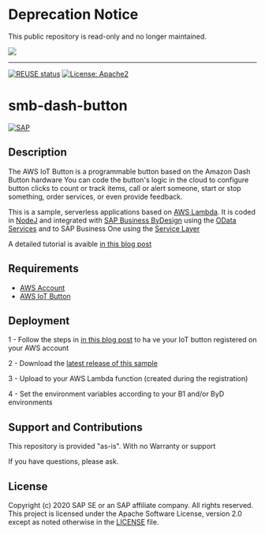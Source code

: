# Deprecation Notice

This public repository is read-only and no longer maintained.

![](https://img.shields.io/badge/STATUS-NOT%20CURRENTLY%20MAINTAINED-red.svg?longCache=true&style=flat)

---
[![REUSE status](https://api.reuse.software/badge/github.com/SAP-samples/smb-dash-button)](https://api.reuse.software/info/github.com/SAP-samples/smb-dash-button)
[![License: Apache2](https://img.shields.io/badge/License-Apache2-green.svg)](https://opensource.org/licenses/Apache-2.0)

# smb-dash-button
[![SAP](https://i.imgur.com/0PLCJPD.png)](http://cloudplatform.sap.com/)

## Description
The AWS IoT Button is a programmable button based on the Amazon Dash Button hardware You can code the button's logic in the cloud to configure button clicks to count or track items, call or alert someone, start or stop something, order services, or even provide feedback.

This is a sample, serverless applications based on [AWS Lambda](https://aws.amazon.com/lambda/). It is coded in [NodeJ](https://nodejs.org/en/) and integrated with [SAP Business ByDesign](https://www.sap.com/uk/products/business-bydesign.html) using the [OData Services](https://odata.org) and to SAP Business One using the [Service Layer]()

A detailed tutorial is avaible [in this blog post](https://blogs.sap.com/2019/02/06/iot-made-simple-with-sap-business-one-and-sap-business-bydesign/)


## Requirements
* [AWS Account](https://aws.amazon.com/)
* [AWS IoT Button](https://aws.amazon.com/iotbutton/)


## Deployment
1 - Follow the steps in [in this blog post](https://blogs.sap.com/2019/02/06/iot-made-simple-with-sap-business-one-and-sap-business-bydesign/) to ha ve your IoT button registered on your AWS account

2 - Download the [latest release of this sample](https://github.com/SAP-samples/smb-dash-button/releases/latest)

3 - Upload to your AWS Lambda function (created during the registration)

4 - Set the environment variables according to your B1 and/or ByD environments

## Support and Contributions  
This repository is provided "as-is". With no Warranty or support

If you have questions, please ask.

## License
Copyright (c) 2020 SAP SE or an SAP affiliate company. All rights reserved. This project is licensed under the Apache Software License, version 2.0 except as noted otherwise in the [LICENSE](LICENSES/Apache-2.0.txt) file.
